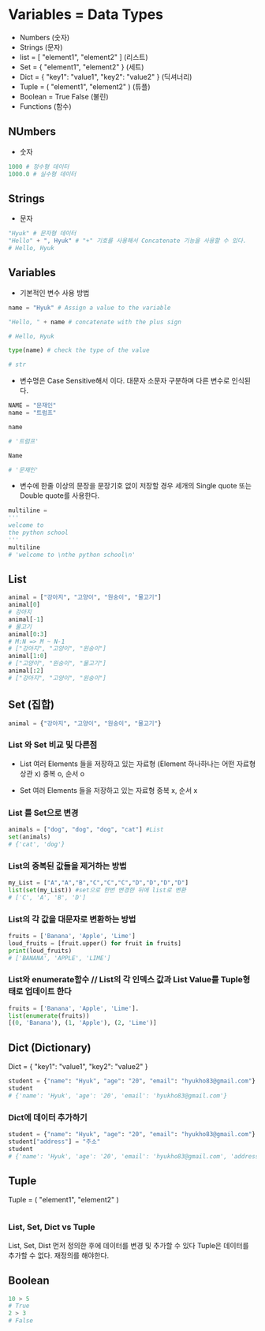# Variables = Data Types
* Numbers (숫자)
* Strings (문자)
* list = [ "element1", "element2" ] (리스트)
* Set = { "element1", "element2" } (세트)
* Dict = { "key1": "value1", "key2": "value2" } (딕셔너리)
* Tuple = ( "element1", "element2" ) (튜플)
* Boolean = True False (불린)
* Functions (함수)

## NUmbers
* 숫자
```python
1000 # 정수형 데이터
1000.0 # 실수형 데이터
```

## Strings
* 문자
```python
"Hyuk" # 문자형 데이터
"Hello" + ", Hyuk" # "+" 기호를 사용해서 Concatenate 기능을 사용할 수 있다.
# Hello, Hyuk
```

## Variables
* 기본적인 변수 사용 방법
```python
name = "Hyuk" # Assign a value to the variable

"Hello, " + name # concatenate with the plus sign

# Hello, Hyuk

type(name) # check the type of the value

# str
```

* 변수명은 Case Sensitive해서 이다. 대문자 소문자 구분하며 다른 변수로 인식된다.
```python
NAME = "문재인"
name = "트럼프"

name

# '트럼프'

Name

# '문재인'
```

* 변수에 한줄 이상의 문장을 문장기호 없이 저장할 경우 세개의 Single quote 또는 Double quote를 사용한다.
```python
multiline = 
'''
welcome to 
the python school
'''
multiline
# 'welcome to \nthe python school\n'
```


## List
```python
animal = ["강아지", "고양이", "원숭이", "물고기"]
animal[0]
# 강아지
animal[-1]
# 물고기
animal[0:3]
# M:N => M ~ N-1 
# ["강아지", "고양이", "원숭이"]
animal[1:0]
# ["고양이", "원숭이", "물고기"]
animal[:2]
# ["강아지", "고양이", "원숭이"]
```

## Set (집합)
```python
animal = {"강아지", "고양이", "원숭이", "물고기"}
```

### List 와 Set 비교 및 다른점
* List
여러 Elements 들을 저장하고 있는 자료형 (Element 하나하나는 어떤 자료형 상관 x)
중복 o, 순서 o

* Set
여러 Elements 들을 저장하고 있는 자료형
중복 x, 순서 x

### List 를 Set으로 변경
```python
animals = ["dog", "dog", "dog", "cat"] #List
set(animals)
# {'cat', 'dog'}
```

### List의 중복된 값들을 제거하는 방법
```python
my_List = ["A","A","B","C","C","C","D","D","D","D"]
list(set(my_List)) #set으로 한번 변경한 뒤에 list로 변환
# ['C', 'A', 'B', 'D']
```

### List의 각 값을 대문자로 변환하는 방법
```python
fruits = ['Banana', 'Apple', 'Lime']
loud_fruits = [fruit.upper() for fruit in fruits]
print(loud_fruits)
# ['BANANA', 'APPLE', 'LIME']

```

### List와 enumerate함수 // List의 각 인덱스 값과 List Value를 Tuple형태로 업데이트 한다
```python
fruits = ['Banana', 'Apple', 'Lime'].
list(enumerate(fruits))
[(0, 'Banana'), (1, 'Apple'), (2, 'Lime')]
```

## Dict (Dictionary)
Dict = { "key1": "value1", "key2": "value2" }
```python
student = {"name": "Hyuk", "age": "20", "email": "hyukho83@gmail.com"}
student
# {'name': 'Hyuk', 'age': '20', 'email': 'hyukho83@gmail.com'}
```
### Dict에 데이터 추가하기
```python
student = {"name": "Hyuk", "age": "20", "email": "hyukho83@gmail.com"}
student["address"] = "주소"
student
# {'name': 'Hyuk', 'age': '20', 'email': 'hyukho83@gmail.com', 'address': '주소'}
```

## Tuple
Tuple = ( "element1", "element2" )
```python

```

### List, Set, Dict vs Tuple 
List, Set, Dist 먼저 정의한 후에 데이터를 변경 및 추가할 수 있다
Tuple은 데이터를 추가할 수 없다. 재정의를 해야한다.

## Boolean
```python
10 > 5
# True
2 > 3
# False
```

